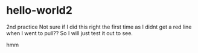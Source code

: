 # hello-world2
2nd practice
Not sure if I did this right the first time as I didnt get a red line when I went to pull??
So I will just test it out to see.

hmm
